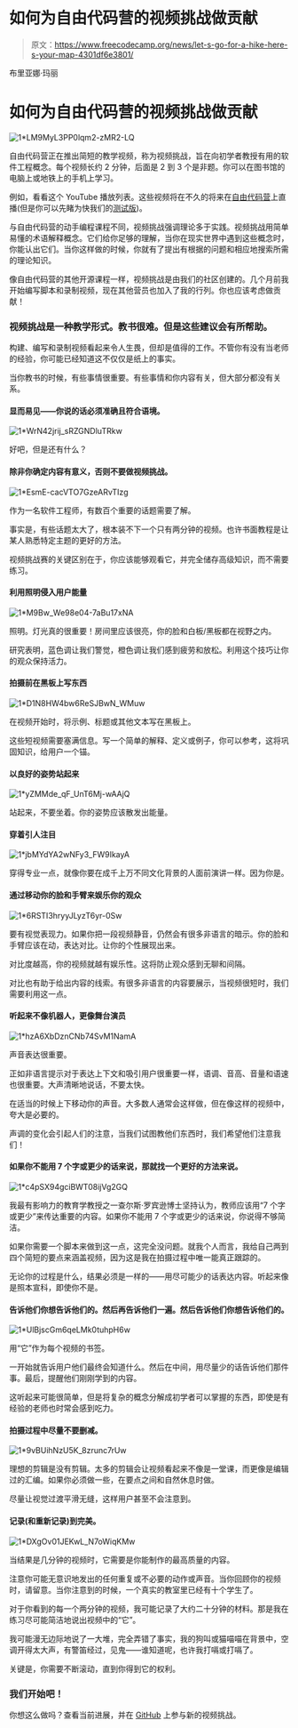 # 如何为自由代码营的视频挑战做贡献

> 原文：<https://www.freecodecamp.org/news/let-s-go-for-a-hike-here-s-your-map-4301df6e3801/>

布里亚娜·玛丽

# 如何为自由代码营的视频挑战做贡献

![1*LM9MyL3PP0lqm2-zMR2-LQ](img/9ce475667034d292755639979013c057.png)

自由代码营正在推出简短的教学视频，称为视频挑战，旨在向初学者教授有用的软件工程概念。每个视频长约 2 分钟，后面是 2 到 3 个是非题。你可以在图书馆的电脑上或地铁上的手机上学习。

例如，看看这个 YouTube 播放列表。这些视频将在不久的将来在[自由代码营](http://www.freecodecamp.com/)上直播(但是你可以先睹为快我们的[测试版](http://beta.freecodecamp.com/hikes))。

与自由代码营的动手编程课程不同，视频挑战强调理论多于实践。视频挑战用简单易懂的术语解释概念。它们给你足够的理解，当你在现实世界中遇到这些概念时，你能认出它们。当你这样做的时候，你就有了提出有根据的问题和相应地搜索所需的理论知识。

像自由代码营的其他开源课程一样，视频挑战是由我们的社区创建的。几个月前我开始编写脚本和录制视频，现在其他营员也加入了我的行列。你也应该考虑做贡献！

### 视频挑战是一种教学形式。教书很难。但是这些建议会有所帮助。

构建、编写和录制视频看起来令人生畏，但却是值得的工作。不管你有没有当老师的经验，你可能已经知道这不仅仅是纸上的事实。

当你教书的时候，有些事情很重要。有些事情和你内容有关，但大部分都没有关系。

#### 显而易见——你说的话必须准确且符合语境。

![1*WrN42jrij_sRZGNDluTRkw](img/44b14be74534fdc8c12ca31d8aad4172.png)

好吧，但是还有什么？

#### 除非你确定内容有意义，否则不要做视频挑战。

![1*EsmE-cacVTO7GzeARvTIzg](img/408cd0d71006cfe100085081a15875fd.png)

作为一名软件工程师，有数百个重要的话题需要了解。

事实是，有些话题太大了，根本装不下一个只有两分钟的视频。也许书面教程是让某人熟悉特定主题的更好的方法。

视频挑战赛的关键区别在于，你应该能够观看它，并完全储存高级知识，而不需要练习。

#### 利用照明侵入用户能量

![1*M9Bw_We98e04-7aBu17xNA](img/5edaafa12b050ef073215b28019a165f.png)

照明。灯光真的很重要！房间里应该很亮，你的脸和白板/黑板都在视野之内。

研究表明，蓝色调让我们警觉，橙色调让我们感到疲劳和放松。利用这个技巧让你的观众保持活力。

#### 拍摄前在黑板上写东西

![1*D1N8HW4bw6ReSJBwN_WMuw](img/02ab0e3edf81527b9679145e5243846c.png)

在视频开始时，将示例、标题或其他文本写在黑板上。

这些短视频需要塞满信息。写一个简单的解释、定义或例子，你可以参考，这将巩固知识，给用户一个锚。

#### 以良好的姿势站起来

![1*yZMMde_qF_UnT6Mj-wAAjQ](img/262702ccccdb852439634cc8fc8c3e21.png)

站起来，不要坐着。你的姿势应该散发出能量。

#### 穿着引人注目

![1*jbMYdYA2wNFy3_FW9IkayA](img/e15b17fe72b037e21fa32c89f57fbce8.png)

穿得专业一点，就像你要在成千上万不同文化背景的人面前演讲一样。因为你是。

#### 通过移动你的脸和手臂来娱乐你的观众

![1*6RSTI3hryyJLyzT6yr-0Sw](img/8736298d8db4eb5972107f1f08117df1.png)

要有视觉表现力。如果你把一段视频静音，仍然会有很多非语言的暗示。你的脸和手臂应该在动，表达对比。让你的个性展现出来。

对比度越高，你的视频就越有娱乐性。这将防止观众感到无聊和间隔。

对比也有助于给出内容的线索。有很多非语言的内容要展示，当视频很短时，我们需要利用这一点。

#### 听起来不像机器人，更像舞台演员

![1*hzA6XbDznCNb74SvM1NamA](img/deec7245012517605f115dc72d4c97ee.png)

声音表达很重要。

正如非语言提示对于表达上下文和吸引用户很重要一样，语调、音高、音量和语速也很重要。大声清晰地说话，不要太快。

在适当的时候上下移动你的声音。大多数人通常会这样做，但在像这样的视频中，夸大是必要的。

声调的变化会引起人们的注意，当我们试图教他们东西时，我们希望他们注意我们！

#### 如果你不能用 7 个字或更少的话来说，那就找一个更好的方法来说。

![1*c4pSX94gciBWT08ijVg2GQ](img/93ebac48aa82464581ec0aecc44e749f.png)

我最有影响力的教育学教授之一查尔斯·罗宾逊博士坚持认为，教师应该用“7 个字或更少”来传达重要的内容。如果你不能用 7 个字或更少的话来说，你说得不够简洁。

如果你需要一个脚本来做到这一点，这完全没问题。就我个人而言，我给自己两到四个简短的要点来涵盖视频，因为这是我在拍摄过程中唯一能真正跟踪的。

无论你的过程是什么，结果必须是一样的——用尽可能少的话表达内容。听起来像是照本宣科，即使你不是。

#### 告诉他们你想告诉他们的。然后再告诉他们一遍。然后告诉他们你想告诉他们的。

![1*UlBjscGm6qeLMk0tuhpH6w](img/43a9d8a5bc89b13550071b3adef1c410.png)

用“它”作为每个视频的书签。

一开始就告诉用户他们最终会知道什么。然后在中间，用尽量少的话告诉他们那件事。最后，提醒他们刚刚学到的内容。

这听起来可能很简单，但是将复杂的概念分解成初学者可以掌握的东西，即使是有经验的老师也时常会感到吃力。

#### 拍摄过程中尽量不要删减。

![1*9vBUihNzU5K_8zrunc7rUw](img/92a42b646722b986a763d91aaf4def52.png)

理想的剪辑是没有剪辑。太多的剪辑会让视频看起来不像是一堂课，而更像是编辑过的汇编。如果你必须做一些，在要点之间和自然休息时做。

尽量让视觉过渡平滑无缝，这样用户甚至不会注意到。

#### 记录(和重新记录)到完美。

![1*DXgOv01JEKwL_N7oWiqKMw](img/85a88e561f1088103bc844f2e98c812d.png)

当结果是几分钟的视频时，它需要是你能制作的最高质量的内容。

注意你可能无意识地发出的任何重复或不必要的动作或声音。当你回顾你的视频时，请留意。当你注意到的时候，一个真实的教室里已经有十个学生了。

对于你看到的每一个两分钟的视频，我可能记录了大约二十分钟的材料。那是我在练习尽可能简洁地说出视频中的“它”。

我可能漫无边际地说了一大堆，完全弄错了事实，我的狗叫或猫喵喵在背景中，空调开得太大声，有警笛经过，见鬼——谁知道呢，也许我打嗝或打嗝了。

关键是，你需要不断滚动，直到你得到它的权利。

### 我们开始吧！

你想这么做吗？查看当前进展，并在 [GitHub](https://github.com/FreeCodeCamp/hikes) 上参与新的视频挑战。